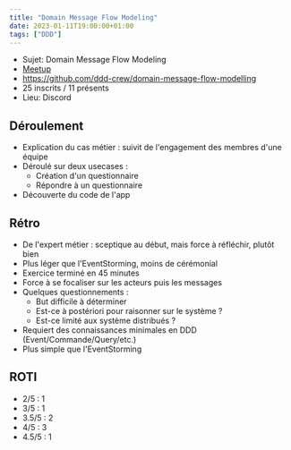 ```yaml
---
title: "Domain Message Flow Modeling"  
date: 2023-01-11T19:00:00+01:00  
tags: ["DDD"]
---
```


- Sujet: Domain Message Flow Modeling
- [Meetup](https://www.meetup.com/fr-FR/software-craftsmanship-lyon/events/290770786/)
- https://github.com/ddd-crew/domain-message-flow-modelling
- 25 inscrits / 11 présents
- Lieu: Discord

## Déroulement

- Explication du cas métier : suivit de l'engagement des membres d'une équipe  
- Déroulé sur deux usecases :  
  - Création d'un questionnaire  
  - Répondre à un questionnaire  
- Découverte du code de l'app

## Rétro

- De l'expert métier : sceptique au début, mais force à réfléchir, plutôt bien  
- Plus léger que l'EventStorming, moins de cérémonial  
- Exercice terminé en 45 minutes  
- Force à se focaliser sur les acteurs puis les messages  
- Quelques questionnements :  
  - But difficile à déterminer  
  - Est-ce à postériori pour raisonner sur le système ?  
  - Est-ce limité aux système distribués ?  
- Requiert des connaissances minimales en DDD (Event/Commande/Query/etc.)  
- Plus simple que l'EventStorming

## ROTI

- 2/5 : 1  
- 3/5 : 1  
- 3.5/5 : 2   
- 4/5 : 3  
- 4.5/5 : 1
